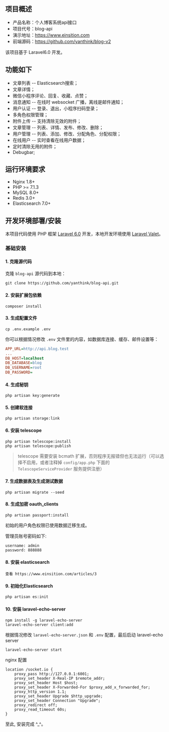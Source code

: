 ## 项目概述

* 产品名称：个人博客系统api接口
* 项目代号：blog-api
* 演示地址：https://www.einsition.com
* 前端源码：https://github.com/yanthink/blog-v2

该项目基于 Laravel6.0 开发。


## 功能如下


- 文章列表 -- Elasticsearch搜索；
- 文章详情；
- 微信小程序评论、回复、收藏、点赞；
- 消息通知 -- 在线时 websocket 广播，离线是邮件通知；
- 用户认证 -- 登录、退出，小程序扫码登录；
- 多角色权限管理；
- 附件上传 -- 支持清除无效的附件；
- 文章管理 -- 列表、详情、发布、修改、删除；
- 用户管理 -- 列表、添加、修改、分配角色、分配权限；
- 在线用户 -- 实时查看在线用户数据；
- 定时清除无用的附件；
- Debugbar;


## 运行环境要求

- Nginx 1.8+
- PHP >= 7.1.3
- MySQL 8.0+
- Redis 3.0+
- Elasticsearch 7.0+

## 开发环境部署/安装

本项目代码使用 PHP 框架 [Laravel 6.0](https://learnku.com/docs/laravel/6.x) 开发，本地开发环境使用 [Laravel Valet](https://learnku.com/docs/laravel/6.x/valet/5128)。

### 基础安装

#### 1. 克隆源代码

克隆 `blog-api` 源代码到本地：

    git clone https://github.com/yanthink/blog-api.git

#### 2. 安装扩展包依赖

    composer install

#### 3. 生成配置文件

    cp .env.example .env

你可以根据情况修改 `.env` 文件里的内容，如数据库连接、缓存、邮件设置等：

```ini
APP_URL=http://api.blog.test
...
DB_HOST=localhost
DB_DATABASE=blog
DB_USERNAME=root
DB_PASSWORD=
```

#### 4. 生成秘钥

    php artisan key:generate

#### 5. 创建软连接

    php artisan storage:link
    
#### 6. 安装 telescope
    
    php artisan telescope:install
    php artisan telescope:publish
    
> telescope 需要安装 bcmath 扩展，否则程序无报错但也无法运行（可以选择不启用，或者注释掉 `config/app.php` 下面的 `TelescopeServiceProvider` 服务提供注册）

#### 7. 生成数据表及生成测试数据

    php artisan migrate --seed

#### 8. 生成加密 oauth_clients

    php artisan passport:install

初始的用户角色权限已使用数据迁移生成。

管理员账号密码如下:

```
username: admin
password: 888888
```

#### 8. 安装 elasticsearch

    查看 https://www.einsition.com/articles/3


#### 9. 初始化Elasticsearch

```bash
php artisan es:init
```

#### 10. 安装 laravel-echo-server

    npm install -g laravel-echo-server
    laravel-echo-server client:add

根据情况修改 `laravel-echo-server.json` 和 `.env` 配置，最后启动 laravel-echo server

    laravel-echo-server start
    
nginx 配置

    location /socket.io {
        proxy_pass http://127.0.0.1:6001;
        proxy_set_header X-Real-IP $remote_addr;
        proxy_set_header Host $host;
        proxy_set_header X-Forwarded-For $proxy_add_x_forwarded_for;
        proxy_http_version 1.1;
        proxy_set_header Upgrade $http_upgrade;
        proxy_set_header Connection "Upgrade";
        proxy_redirect off;
        proxy_read_timeout 60s;
    }
    

至此, 安装完成 ^_^。
